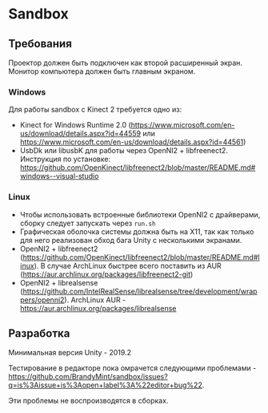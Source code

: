 # Sandbox

## Требования

Проектор должен быть подключен как второй расширенный экран.
Монитор компьютера должен быть главным экраном.

### Windows

Для работы sandbox с Kinect 2 требуется одно из:
* Kinect for Windows Runtime 2.0 (https://www.microsoft.com/en-us/download/details.aspx?id=44559 или https://www.microsoft.com/en-us/download/details.aspx?id=44561)
* UsbDk или libusbK для работы через OpenNI2 + libfreenect2. Инструкция по установке: https://github.com/OpenKinect/libfreenect2/blob/master/README.md#windows--visual-studio

### Linux

* Чтобы использовать встроенные библиотеки OpenNI2 с драйверами, сборку следует запускать через `run.sh`
* Графическая оболочка системы должна быть на X11, так как только для него реализован обход бага Unity с несколькими экранами.
* OpenNI2 + libfreenect2 (https://github.com/OpenKinect/libfreenect2/blob/master/README.md#linux). В случае ArchLinux быстрее всего поставить из AUR (https://aur.archlinux.org/packages/libfreenect2-git)
* OpenNI2 + librealsense (https://github.com/IntelRealSense/librealsense/tree/development/wrappers/openni2). ArchLinux AUR - https://aur.archlinux.org/packages/librealsense 
     
## Разработка

Минимальная версия Unity - 2019.2

Тестирование в редакторе пока омрачется следующими проблемами - https://github.com/BrandyMint/sandbox/issues?q=is%3Aissue+is%3Aopen+label%3A%22editor+bug%22.

Эти проблемы не воспроизводятся в сборках.